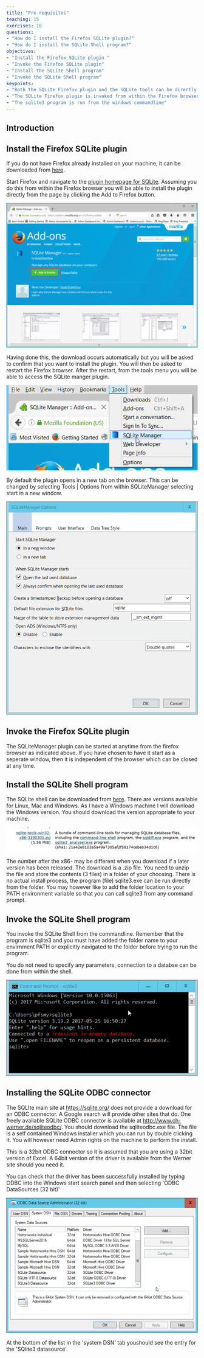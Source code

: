 ```yaml
---
title: "Pre-requisites"
teaching: 15
exercises: 10
questions:
- "How do I install the Firefox SQLite plugin?"
- "How do I install the SQLite Shell program?"
objectives:
- "Install the Firefox SQLite plugin "
- "Invoke the Firefox SQLite plugin"
- "Install the SQLite Shell program"
- "Invoke the SQLite Shell program"
keypoints:
- "Both the SQLite Firefox plugin and the SQLite tools can be directly downloaded from the Internet"
- "The SQLite Firefox plugin is invoked from within the Firefox browser"
- "The sqlite3 program is run from the windows commandline"
---
```

## Introduction

## Install the Firefox SQLite plugin 


If you do not have Firefox already installed on your machine, it can be downloaded from [here](https://www.mozilla.org/en-GB/firefox/new/).

Start Firefox and navigate to the [plugin homepage for SQLite](https://addons.mozilla.org/en-US/firefox/addon/sqlite-manager/). Assuming you do this from within the Firefox browser you will be able to install the plugin directly from the page by clicking the Add to Firefox button.

![Firefox SQLite plugin](/fig/01-SQLite_plugin_install_page.png)

Having done this, the download occurs automatically but you will be asked to confirm that you want to install the plugin. You will then be asked to restart the Firefox browser. After the restart, from the tools menu you will be able to access the SQLite manger plugin.

![Launch SQLite plugin](/fig/01-SQLite_starting_plugin.png)

By default the plugin opens in a new tab on the browser. This can be changed by selecting Tools | Options from within SQLiteManager selecting start in a new window. 

![Launch SQLite plugin](/fig/01-change_start_up.png)


## Invoke the Firefox SQLite plugin

The SQLiteManager plugin can be started at anytime from the firefox browser as indicated above. If you have chosen to have it start as a seperate window, then it is independent of the browser which can be closed at any time.

## Install the SQLite Shell program

The SQLite shell can be downloaded from [here](https://sqlite.org/download.html). There are versions available for Linux, Mac and Windows. As I have a Windows machine I will download the Windows version. You should download the version appropriate to your machine.

![SQLite tools](/fig/SQL_01_sqlite_tools_download.png)

The number after the x86- may be different when you download if a later version has been released.
The download is a .zip file. You need to unzip the file and store the contents (3 files) in a folder of your choosing. There is no actual install process, the program (file) sqlite3.exe can be run directly from the folder.
You may however like to add the folder location to your PATH environment variable so that you can call sqlite3 from any command prompt.


## Invoke the SQLite Shell program

You invoke the SQLite Shell from the commandline. Remember that the program is sqlite3 and you must have added the folder name to your envirnment PATH or explicitly navigated to the folder before trying to run the program.

You do not need to specify any parameters, connection to a databse can be done from within the shell.

![Launch SQLite shell](/fig/SQL_01_invoke_shell.png)

## Installing the SQLite ODBC connector

The SQLIte main site at https://sqlite.org/ does not provide a download for an ODBC connector. A Google search will provide other sites that do. One freely available SQLite ODBC connector is available at http://www.ch-werner.de/sqliteodbc/. You should download the sqliteodbc.exe file. The file is a self contained Windows installer which you can run by double clicking it. You will however need Admin rights on the machine to perform the install. 

This is a 32bit ODBC connector so it is assumed that you are using a 32bit version of Excel. A 64bit version of the driver is available from the Werner site should you need it.

You can check that the driver has been successfully installed by typing ODBC into the Windows start search panel and then selecting 'ODBC DataSources (32 bit)'

![SQL_00_ODBC_Data_Source](/fig/SQL_00_ODBC_Data_Source.png)

At the bottom of the list in the 'system DSN' tab youshould see the entry for the 'SQlite3 datasource'.
